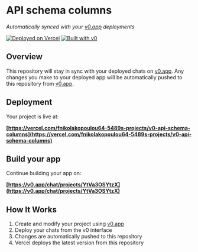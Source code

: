 # API schema columns

*Automatically synced with your [v0.app](https://v0.app) deployments*

[![Deployed on Vercel](https://img.shields.io/badge/Deployed%20on-Vercel-black?style=for-the-badge&logo=vercel)](https://vercel.com/fnikolakopoulou64-5489s-projects/v0-api-schema-columns)
[![Built with v0](https://img.shields.io/badge/Built%20with-v0.app-black?style=for-the-badge)](https://v0.app/chat/projects/YtVa3OSYtzX)

## Overview

This repository will stay in sync with your deployed chats on [v0.app](https://v0.app).
Any changes you make to your deployed app will be automatically pushed to this repository from [v0.app](https://v0.app).

## Deployment

Your project is live at:

**[https://vercel.com/fnikolakopoulou64-5489s-projects/v0-api-schema-columns](https://vercel.com/fnikolakopoulou64-5489s-projects/v0-api-schema-columns)**

## Build your app

Continue building your app on:

**[https://v0.app/chat/projects/YtVa3OSYtzX](https://v0.app/chat/projects/YtVa3OSYtzX)**

## How It Works

1. Create and modify your project using [v0.app](https://v0.app)
2. Deploy your chats from the v0 interface
3. Changes are automatically pushed to this repository
4. Vercel deploys the latest version from this repository